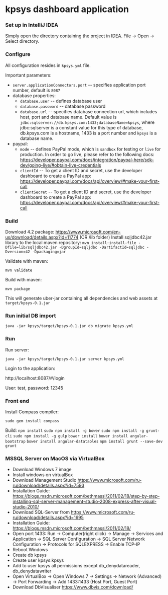 # kpsys dashboard application

### Set up in IntelliJ IDEA

Simply open the directory containing the project in IDEA.
File -> Open -> Select directory.

### Configure

All configuration resides in `kpsys.yml` file.

Important parameters:

* `server.applicationConnectors.port` -- specifies application port number, default is `8087`
* database properties: 
    * `database.user` -- defines database user
    * `database.password` -- database password
    * `database.url` -- specifies database connection url, which includes host, port and database name. Default value is `jdbc:sqlserver://db.kpsys.com:1433;databaseName=kpsys`, where jdbc:sqlserver is a constant value for this type of database, db.kpsys.com is a hostname, 1433 is a port number and `kpsys` is a database name. 
* paypal:
    * `mode` -- defines PayPal mode, which is `sandbox` for testing or `live` for production.
    In order to go live, please refer to the following docs: https://developer.paypal.com/docs/integration/paypal-here/sdk-dev/going-live/#obtain-live-credentials
    * `clientId` -- To get a client ID and secret, use the developer dashboard to create a PayPal app: https://developer.paypal.com/docs/api/overview/#make-your-first-call
    * `clientSecret` -- To get a client ID and secret, use the developer dashboard to create a PayPal app: https://developer.paypal.com/docs/api/overview/#make-your-first-call

### Build
Download 4.2 package: https://www.microsoft.com/en-us/download/details.aspx?id=11774 (OR /lib folder)
Install sqljdbc42.jar library to the local maven repository:
`mvn install:install-file -Dfile=lib/sqljdbc42.jar -DgroupId=sqljdbc -DartifactId=sqljdbc -Dversion=42 -Dpackaging=jar`

Validate with maven: 

`mvn validate`

Build with maven:

`mvn package`

This will generate uber-jar containing all dependencies and web assets at `target/kpsys-0.1.jar`

### Run initial DB import

`java -jar kpsys/target/kpsys-0.1.jar db migrate kpsys.yml`

### Run

Run server:

`java -jar kpsys/target/kpsys-0.1.jar server kpsys.yml`

Login to the application: 

http://localhost:8087/#/login

User: test, password: 12345

### Front end

Install Compass compiler:

`sudo gem install compass`

Build: 
`npm install`
`sudo npm install -g bower`
`sudo npm install -g grunt-cli`
`sudo npm install -g gulp`
`bower install`
`bower install angular-bootstrap`
`bower install angular-datatables`
`npm install grunt --save-dev`
`grunt`

### MSSQL Server on MacOS via VirtualBox

* Download Windows 7 image
* Install windows on virtualBox
* Download Management Studio https://www.microsoft.com/ru-ru/download/details.aspx?id=7593
* Installation Guide: https://blogs.msdn.microsoft.com/bethmassi/2011/02/18/step-by-step-installing-sql-server-management-studio-2008-express-after-visual-studio-2010/
* Download SQL-Server from https://www.microsoft.com/ru-ru/download/details.aspx?id=1695
* Installation Guide: https://blogs.msdn.microsoft.com/bethmassi/2011/02/18/
* Open port 1433: Run -> Computer(right click) -> Manage -> Services and Application -> SQL Server Configuration -> SQL Server Network Configuration -> Protocols for SQLEXPRESS -> Enable TCP-IP
* Reboot Windows
* Create db kpsys
* Create user kpsys:kpsys 
* Add to user kpsys all permissions except db_denydatareader, db_denydatawriter
* Open VirtualBox -> Open Windows 7 -> Settings -> Network (Advanced) -> Port Forwarding -> Add 1433:1433 (Host Port, Guest Port)
* Download DbVisualiser https://www.dbvis.com/download/
